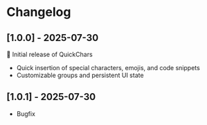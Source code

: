 # Changelog

## [1.0.0] - 2025-07-30

🎉 Initial release of QuickChars
- Quick insertion of special characters, emojis, and code snippets
- Customizable groups and persistent UI state

## [1.0.1] - 2025-07-30
- Bugfix
